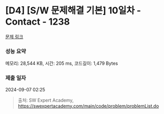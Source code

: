 # [D4] [S/W 문제해결 기본] 10일차 - Contact - 1238 

[문제 링크](https://swexpertacademy.com/main/code/problem/problemDetail.do?contestProbId=AV15B1cKAKwCFAYD) 

### 성능 요약

메모리: 28,544 KB, 시간: 205 ms, 코드길이: 1,479 Bytes

### 제출 일자

2024-09-07 02:25



> 출처: SW Expert Academy, https://swexpertacademy.com/main/code/problem/problemList.do